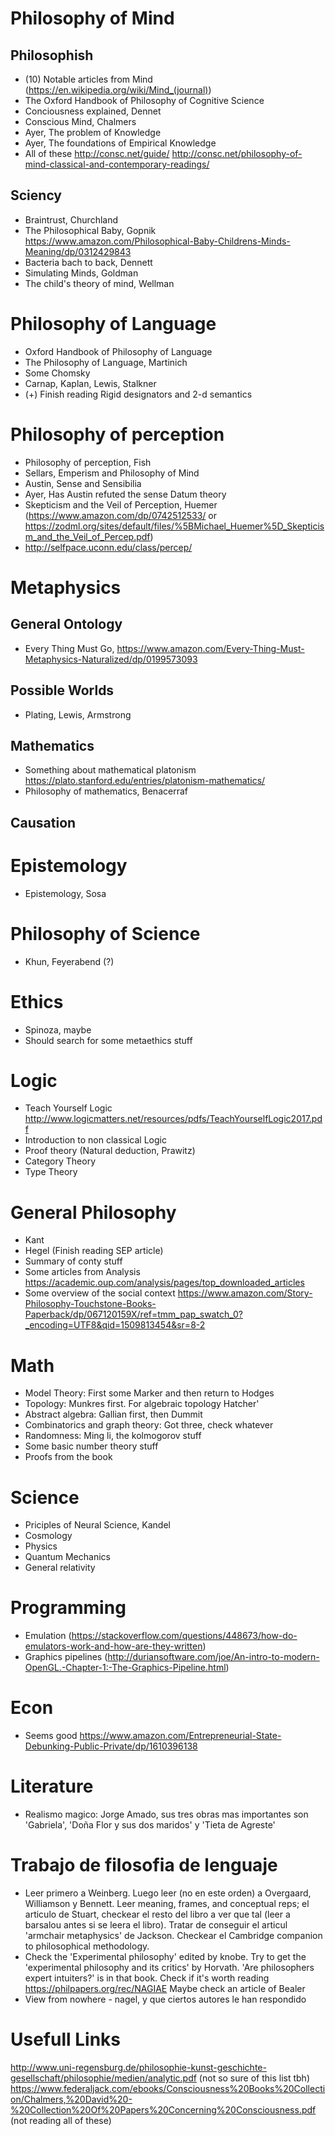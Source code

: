 # Philosophy of Mind
## Philosophish
- (10) Notable articles from Mind (https://en.wikipedia.org/wiki/Mind_(journal))
- The Oxford Handbook of Philosophy of Cognitive Science
- Conciousness explained, Dennet
- Conscious Mind, Chalmers
- Ayer, The problem of Knowledge
- Ayer, The foundations of Empirical Knowledge
- All of these http://consc.net/guide/ http://consc.net/philosophy-of-mind-classical-and-contemporary-readings/
## Sciency
- Braintrust, Churchland
- The Philosophical Baby, Gopnik https://www.amazon.com/Philosophical-Baby-Childrens-Minds-Meaning/dp/0312429843
- Bacteria bach to back, Dennett
- Simulating Minds, Goldman
- The child's theory of mind, Wellman

# Philosophy of Language
- Oxford Handbook of Philosophy of Language
- The Philosophy of Language, Martinich
- Some Chomsky
- Carnap, Kaplan, Lewis, Stalkner
- (+) Finish reading Rigid designators and 2-d semantics

# Philosophy of perception
- Philosophy of perception, Fish
- Sellars, Emperism and Philosophy of Mind
- Austin, Sense and Sensibilia
- Ayer, Has Austin refuted the sense Datum theory
- Skepticism and the Veil of Perception, Huemer (https://www.amazon.com/dp/0742512533/ or https://zodml.org/sites/default/files/%5BMichael_Huemer%5D_Skepticism_and_the_Veil_of_Percep.pdf)
- http://selfpace.uconn.edu/class/percep/

# Metaphysics
## General Ontology
- Every Thing Must Go, https://www.amazon.com/Every-Thing-Must-Metaphysics-Naturalized/dp/0199573093
## Possible Worlds
- Plating, Lewis, Armstrong
## Mathematics
- Something about mathematical platonism https://plato.stanford.edu/entries/platonism-mathematics/
- Philosophy of mathematics, Benacerraf
## Causation

# Epistemology
- Epistemology, Sosa

# Philosophy of Science
- Khun, Feyerabend (?)

# Ethics
- Spinoza, maybe
- Should search for some metaethics stuff

# Logic
- Teach Yourself Logic http://www.logicmatters.net/resources/pdfs/TeachYourselfLogic2017.pdf
- Introduction to non classical Logic
- Proof theory (Natural deduction, Prawitz)
- Category Theory
- Type Theory

# General Philosophy
- Kant
- Hegel (Finish reading SEP article)
- Summary of conty stuff
- Some articles from Analysis https://academic.oup.com/analysis/pages/top_downloaded_articles
- Some overview of the social context https://www.amazon.com/Story-Philosophy-Touchstone-Books-Paperback/dp/067120159X/ref=tmm_pap_swatch_0?_encoding=UTF8&qid=1509813454&sr=8-2

# Math
- Model Theory: First some Marker and then return to Hodges
- Topology: Munkres first. For algebraic topology Hatcher'
- Abstract algebra: Gallian first, then Dummit
- Combinatorics and graph theory: Got three, check whatever
- Randomness: Ming li, the kolmogorov stuff 
- Some basic number theory stuff
- Proofs from the book

# Science
- Priciples of Neural Science, Kandel
- Cosmology
- Physics
- Quantum Mechanics
- General relativity

# Programming
- Emulation (https://stackoverflow.com/questions/448673/how-do-emulators-work-and-how-are-they-written)
- Graphics pipelines (http://duriansoftware.com/joe/An-intro-to-modern-OpenGL.-Chapter-1:-The-Graphics-Pipeline.html)

# Econ
- Seems good https://www.amazon.com/Entrepreneurial-State-Debunking-Public-Private/dp/1610396138

# Literature
- Realismo magico: Jorge Amado, sus tres obras mas importantes son 'Gabriela', 'Doña Flor y sus dos maridos' y 'Tieta de Agreste'


# Trabajo de filosofia de lenguaje
- Leer primero a Weinberg. Luego leer (no en este orden) a Overgaard, Williamson y Bennett. Leer meaning, frames, and conceptual reps; el articulo de Stuart, checkear el resto del libro a ver que tal (leer a barsalou antes si se leera el libro). Tratar de conseguir el articul 'armchair metaphysics' de Jackson. Checkear el Cambridge companion to philosophical methodology.
- Check the 'Experimental philosophy' edited by knobe. Try to get the 'experimental philosophy and its critics' by Horvath. 'Are philosophers expert intuiters?' is in that book. Check if it's worth reading https://philpapers.org/rec/NAGIAE Maybe check an article of Bealer
- View from nowhere - nagel, y que ciertos autores le han respondido

# Usefull Links
http://www.uni-regensburg.de/philosophie-kunst-geschichte-gesellschaft/philosophie/medien/analytic.pdf (not so sure of this list tbh)
https://www.federaljack.com/ebooks/Consciousness%20Books%20Collection/Chalmers,%20David%20-%20Collection%20Of%20Papers%20Concerning%20Consciousness.pdf (not reading all of these)
